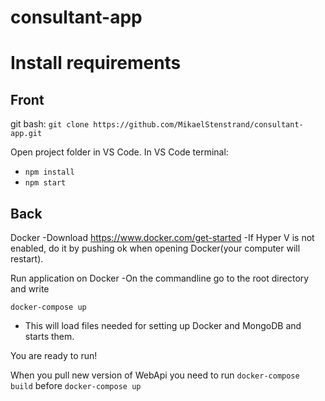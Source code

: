 # consultant-app



# Install requirements

## Front

git bash: 
`git clone https://github.com/MikaelStenstrand/consultant-app.git`

Open project folder in VS Code.
In VS Code terminal: 
- `npm install`
- `npm start`


## Back
Docker
-Download  https://www.docker.com/get-started
-If Hyper V is not enabled, do it by pushing ok when opening Docker(your computer will restart).

Run application on Docker
-On the commandline go to the root directory and write

`docker-compose up`

- This will load files needed for setting up Docker and MongoDB and starts them.





You are ready to run!

When you pull new version of WebApi you need to run `docker-compose build` before `docker-compose up`

